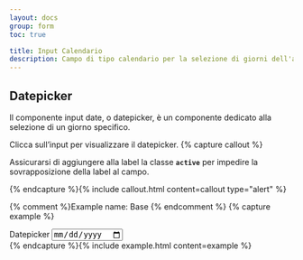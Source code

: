 ```yaml
---
layout: docs
group: form
toc: true

title: Input Calendario
description: Campo di tipo calendario per la selezione di giorni dell'anno.
---
```


## Datepicker

Il componente input date, o datepicker, è un componente dedicato alla selezione di un giorno specifico.

Clicca sull’input per visualizzare il datepicker.
{% capture callout %}

Assicurarsi di aggiungere alla label la classe **`active`** per impedire la sovrapposizione della label al campo.

{% endcapture %}{% include callout.html content=callout type="alert" %}

{% comment %}Example name: Base {% endcomment %}
{% capture example %}
<div class="form-group">
    <label class="active" for="dateStandard">Datepicker</label>
    <input class="form-control" type="date" id="dateStandard" name="dateStandard">
</div>
{% endcapture %}{% include example.html content=example %}
